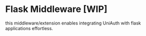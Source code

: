 # Flask Middleware [WIP]

this middleware/extension enables integrating UniAuth with flask applications effortless.  